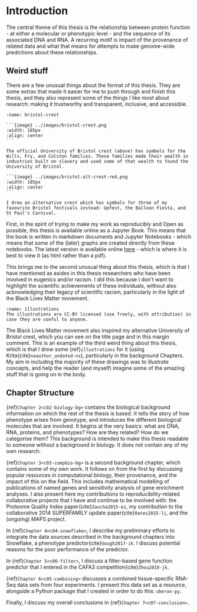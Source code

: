 # Introduction

<!--
NOTES:
* Around 3 pages long - like a longer version of the abstract
* List my contributions
* Explain what each chapter is and why it is there.
Short, so can probably be a bit more fussy about style, e.g.:
* No passive voice (zombie test).
* Varied sentence length.

Notes on chapters:
-->

[//]: # (TODO: Check that this is true)

The central theme of this thesis is the relationship between protein function - at either a molecular or phenotypic level - and the sequence of its associated DNA and RNA. 
A recurring motif is impact of the provenance of related data and what that means for attempts to make genome-wide predictions about these relationships. 

## Weird stuff

There are a few unusual things about the format of this thesis. 
They are some extras that made it easier for me to push through and finish this thesis, and they also represent some of the things I like most about research: making it trustworthy and transparent, inclusive, and accessible.

[//]: # (TODO: Cite Jupyter Book)

````{margin} Bristol Crest
:name: bristol-crest

```{image} ../images/bristol-crest.png
:width: 185px
:align: center
```

The official University of Bristol crest (above) has symbols for the Wills, Fry, and Colston families. These families made their wealth in industries built on slavery and used some of that wealth to found the University of Bristol.

```{image} ../images/bristol-alt-crest-red.png
:width: 185px
:align: center
```

I drew an alternative crest which has symbols for three of my favourite Bristol festivals instead: Upfest, the Balloon Fiesta, and St Paul's Carnival.
````

First, in the spirit of trying to make my work as reproducibly and Open as possible, this thesis is available online as a Jupyter Book.
This means that the book is written in markdown documents and Jupyter Notebooks - which means that some of the (later) graphs are created directly from these notebooks.
The latest version is available online [here](https://nataliethurlby.github.io/phenotype_from_genotype/) - which is where it is best to view it (as html rather than a pdf). 


This brings me to the second unusual thing about this thesis, which is that I have mentioned as asides in this thesis researchers who have been involved in eugenics and/or racism. 
I did this because I don't want to highlight the scientific achievements of these individuals, without also acknowledging their legacy of scientific racism, particularly in the light of the Black Lives Matter movement.

```{margin} Illustrations 
:name: illustrations
The illustrations are CC-BY licensed (use freely, with attribution) in case they are useful to anyone. 
```

The Black Lives Matter movement also inspired my alternative University of Bristol crest, which you can see on the title page and in this margin comment.
This is an example of the third weird thing about this thesis, which is that I drew some {ref}`illustrations` for it (using Krita{cite}`noauthor_undated-ns`), particularly in the background Chapters.
My aim in including the majority of these drawings was to illustrate concepts, and help the reader (and myself) imagine some of the amazing stuff that is going on in the body.


## Chapter Structure

{ref}`Chapter 2<c02-biology-bg>` contains the biological background information on which the rest of the thesis is based. 
It tells the story of how phenotype arises from genotype, and introduces the different biological molecules that are involved. 
It begins at the very basics: what are DNA, RNA, proteins, and phenotypes? 
How are they related?
How do we categorise them?
This background is intended to make this thesis readable to someone without a background in biology. 
It does not contain any of my own research. 

{ref}`Chapter 3<c03-compbio-bg>` is a second background chapter, which contains some of my own work. 
It follows on from the first by discussing popular resources in computational biology, their provenance, and the impact of this on the field. 
This includes mathematical modelling of publications of named genes and sensitivity analysis of gene enrichment analyses. 
I also present here my contributions to reproducibility-related collaborative projects that I have and continue to be involved with: the Proteome Quality Index paper{cite}`Zaucha2015-ez`, my contribution to the collaborative 2014 SUPERFAMILY update paper{cite}`Oates2015-li`, and the (ongoing) MAPS project. 

In {ref}`Chapter 4<c04-snowflake>`, I describe my preliminary efforts to integrate the data sources described in the background chapters into Snowflake, a phenotype predictor{cite}`Gough2017-ik`. I discuss potential reasons for the poor performance of the predictor.

In {ref}`Chapter 5<c06-filter>`, I discuss a filter-based gene function predictor that I entered in the CAFA3 competition{cite}`Zhou2019-jk`. 

[//]: # (TODO: Add a zenodo reference to uberon-py, and cite it)
[//]: # (TODO: Upload data and give it a zenodo reference and cite it)

{ref}`Chapter 6<c05-combining>` discusses a combined tissue-specific RNA-Seq data sets from four experiments.
I present this data set as a resource, alongside a Python package that I created in order to do this: `uberon-py`.

Finally, I discuss my overall conclusions in {ref}`Chapter 7<c07-conclusion>`.
